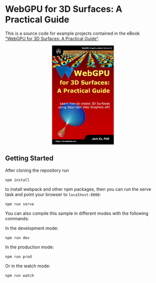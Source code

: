 # WebGPU for 3D Surfaces: A Practical Guide

This is a source code for example projects contained in the eBook ["WebGPU for 3D Surfaces: A Practical Guide"](https://www.amazon.com/exec/obidos/ASIN/B0CFZP71F2/unicadinccom-20). 

<p align="center">
<a href="https://drxudotnet.com"><img src="src/assets/cover.jpg" width="200" height="320"></a>
</p>

## Getting Started

After cloning the repository run

```
npm install
```

to install webpack and other npm packages, then you can run the serve task and point your browser to `localhost:8080`:

```
npm run serve
```

You can also compile this sample in different modes with the following commands:

In the development mode:
```
npm run dev 
```

In the production mode:
```
npm run prod
```

Or in the watch mode:
```
npm run watch 
```

